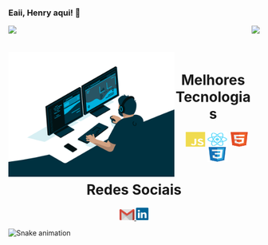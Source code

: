 ### Eaii, Henry aqui! 👋
<div>
  
  <img  height="180em" src="https://github-readme-stats.vercel.app/api?username=henrylomeu&show_icons=true&theme=great-gatsby&include_all_commits=true&count_private=true"/>
  <img align="right" height="180em" src="https://github-readme-stats.vercel.app/api/top-langs/?username=henrylomeu&layout=compact&langs_count=16&theme=great-gatsby"/>
</div>
<br>

<div  align="center"> 
  <div style="display: inline_block"><br>
    <img align="left" height="250" alt="coding-time" src="code.gif">
    <h1 align="center">Melhores Tecnologias</h1>
    <img align="center" height="30" width="40" alt="js-icon"  src="https://raw.githubusercontent.com/devicons/devicon/master/icons/javascript/javascript-plain.svg">
    <img align="center" height="30" width="40" alt="react-icon" src="https://raw.githubusercontent.com/devicons/devicon/master/icons/react/react-original.svg">
    <img align="center" height="30" width="40" alt="html-icon" src="https://raw.githubusercontent.com/devicons/devicon/master/icons/html5/html5-original.svg">
    <img align="center" height="30" width="40" alt="css-icon" src="https://raw.githubusercontent.com/devicons/devicon/master/icons/css3/css3-original.svg">
   </div>
    
  
  <h1 align="center">Redes Sociais</h1>
      <a href = "mailto: hercuss.lomeu@gmail.com">
        <img width="30" src="gmail.svg">
      </a>
      <a href = "https://www.linkedin.com/in/henry-lomeu-souza-1923a3209/"> 
        <img width="25" src="linkedin.svg">
      </a>   
</div>
  
![Snake animation](https://github.com/henrylomeu/henrylomeu/blob/output/github-contribution-grid-snake.svg)

